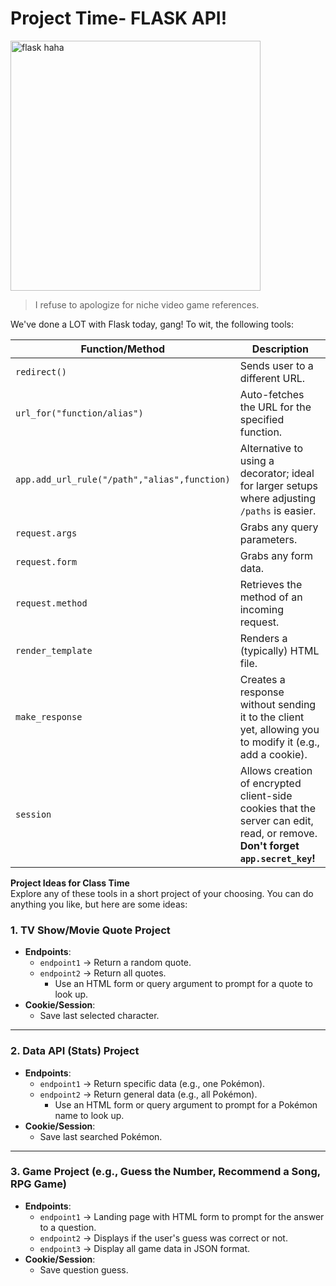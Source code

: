 # Project Time- FLASK API!

<img src="https://github.com/user-attachments/assets/5415c02e-1632-4f71-a971-005278994605" width="400" alt="flask haha">

> I refuse to apologize for niche video game references.

We've done a LOT with Flask today, gang! To wit, the following tools:

| Function/Method | Description |
|-----------------|-------------|
| `redirect()` | Sends user to a different URL. |
| `url_for("function/alias")` | Auto-fetches the URL for the specified function. |
| `app.add_url_rule("/path","alias",function)` | Alternative to using a decorator; ideal for larger setups where adjusting `/paths` is easier. |
| `request.args` | Grabs any query parameters. |
| `request.form` | Grabs any form data. |
| `request.method` | Retrieves the method of an incoming request. |
| `render_template` | Renders a (typically) HTML file. |
| `make_response` | Creates a response without sending it to the client yet, allowing you to modify it (e.g., add a cookie). |
| `session` | Allows creation of encrypted client-side cookies that the server can edit, read, or remove. **Don't forget `app.secret_key`!** |

**Project Ideas for Class Time**  
Explore any of these tools in a short project of your choosing. You can do anything you like, but here are some ideas:

### 1. TV Show/Movie Quote Project
- **Endpoints**:
  - `endpoint1` → Return a random quote.
  - `endpoint2` → Return all quotes.
    - Use an HTML form or query argument to prompt for a quote to look up.
- **Cookie/Session**:
  - Save last selected character.

---

### 2. Data API (Stats) Project
- **Endpoints**:
  - `endpoint1` → Return specific data (e.g., one Pokémon).
  - `endpoint2` → Return general data (e.g., all Pokémon).
    - Use an HTML form or query argument to prompt for a Pokémon name to look up.
- **Cookie/Session**:
  - Save last searched Pokémon.
  
---

### 3. Game Project (e.g., Guess the Number, Recommend a Song, RPG Game)
- **Endpoints**:
  - `endpoint1` → Landing page with HTML form to prompt for the answer to a question.
  - `endpoint2` → Displays if the user's guess was correct or not.
  - `endpoint3` → Display all game data in JSON format.
- **Cookie/Session**:
  - Save question guess.

